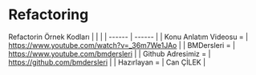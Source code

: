 # Refactoring
Refactorin Örnek Kodları
| | |
| ------ | ------ |
| Konu Anlatım Videosu = | https://www.youtube.com/watch?v=_36m7We1JAo |
| BMDersleri  =  | https://www.youtube.com/bmdersleri |
| Github Adresimiz =  | https://github.com/bmdersleri | 
| Hazırlayan =  | Can ÇİLEK | 
